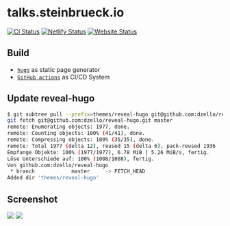# talks.steinbrueck.io

[![CI Status](https://github.com/steinbrueckri/talks.steinbrueck.io/workflows/ci/badge.svg)](https://github.com/steinbrueckri/talks.steinbrueck.io/actions?query=workflow%3Aci)
[![Netlify Status](https://api.netlify.com/api/v1/badges/b784977d-1e18-4540-913e-3ba9b83ebe78/deploy-status)](https://app.netlify.com/sites/steinbrueck-io/deploys)
[![Website Status](https://img.shields.io/website-up-down-green-red/http/steinbrueck.io.svg)](https://updown.io/98wn)

## Build

- [`hugo`](https://gohugo.io/) as static page generator
- [`GitHub actions`](https://github.com/features/actions) as CI/CD System

## Update reveal-hugo

```bash
$ git subtree pull --prefix=themes/reveal-hugo git@github.com:dzello/reveal-hugo.git master --squash
git fetch git@github.com:dzello/reveal-hugo.git master
remote: Enumerating objects: 1977, done.
remote: Counting objects: 100% (41/41), done.
remote: Compressing objects: 100% (35/35), done.
remote: Total 1977 (delta 12), reused 15 (delta 6), pack-reused 1936
Empfange Objekte: 100% (1977/1977), 6.78 MiB | 5.26 MiB/s, fertig.
Löse Unterschiede auf: 100% (1008/1008), fertig.
Von github.com:dzello/reveal-hugo
 * branch            master     -> FETCH_HEAD
Added dir 'themes/reveal-hugo'
```

## Screenshot

![](https://shot.screenshotapi.net/screenshot?token=HHQ8S1G-3RV4PSK-JWXSP97-V5979FN&url=https%3A%2F%2Ftalks.steinbrueck.io&output=image&file_type=png&wait_for_event=load)
![](https://shot.screenshotapi.net/screenshot?token=HHQ8S1G-3RV4PSK-JWXSP97-V5979FN&url=https%3A%2F%2Ftalks.steinbrueck.io/github&output=image&file_type=png&wait_for_event=load)
